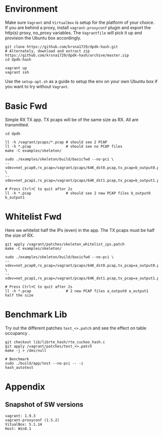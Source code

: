 Environment
===========

Make sure `Vagrant` and `Virtualbox` is setup for the platform of your choice. If you are behind a proxy, install `vagrant-proxyconf` plugin and export the http(s) proxy, no_proxy variables. The `Vagrantfile` will pick it up and provision the Ubuntu box accordingly.

```shell
git clone https://github.com/krsna1729/dpdk-hash.git
# Alternately, download and extract zip https://github.com/krsna1729/dpdk-hash/archive/master.zip
cd dpdk-hash

vagrant up
vagrant ssh
```

Use the `setup-apt.sh` as a guide to setup the env on your own Ubuntu box if you want to try without `Vagrant`.

Basic Fwd
==========

Simple RX TX app. TX pcaps will be of the same size as RX. All are transmitted.

```shell
cd dpdk

ll -h /vagrant/pcaps/*.pcap # should see 2 PCAP
ll -h *.pcap                # should see no PCAP files
make -C examples/skeleton/

sudo ./examples/skeleton/build/basicfwd --no-pci \
--vdev=net_pcap0,rx_pcap=/vagrant/pcaps/64K_dst0.pcap,tx_pcap=b_output0.pcap \
--vdev=net_pcap1,rx_pcap=/vagrant/pcaps/64K_dst1.pcap,tx_pcap=b_output1.pcap

# Press Ctrl+C to quit after 2s
ll -h *.pcap                # should see 2 new PCAP files b_output0 b_output1
```

Whitelist Fwd
=============

Here we whitelist half the IPs (even) in the app. The TX pcaps must be half the size of RX.

```shell
git apply /vagrant/patches/skeleton_whitelist_ips.patch
make -C examples/skeleton/

sudo ./examples/skeleton/build/basicfwd --no-pci \
--vdev=net_pcap0,rx_pcap=/vagrant/pcaps/64K_dst0.pcap,tx_pcap=a_output0.pcap \
--vdev=net_pcap1,rx_pcap=/vagrant/pcaps/64K_dst1.pcap,tx_pcap=a_output1.pcap

# Press Ctrl+C to quit after 2s
ll -h *.pcap                # 2 new PCAP files a_output0 a_output1 half the size
```

Benchmark Lib
=============

Try out the different patches `test_<>.patch` and see the effect on table occupancy .

```shell
git checkout lib/librte_hash/rte_cuckoo_hash.c
git apply /vagrant/patches/test_<>.patch
make -j > /dev/null

# Benchmark
sudo ./build/app/test --no-pci -- -i
hash_autotest
```

Appendix
========

Snapshot of SW versions
-----------------------

```none
vagrant: 1.9.3
vagrant-proxyconf (1.5.2)
VitualBox: 5.1.14
Host: Win8.1
```
